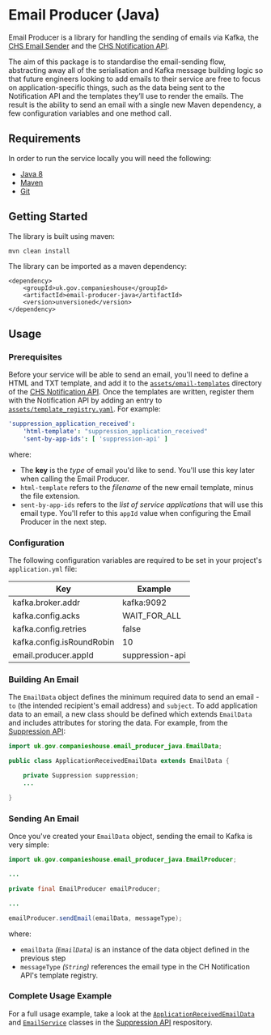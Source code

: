 # Email Producer (Java)

Email Producer is a library for handling the sending of emails via Kafka, the [CHS Email Sender](https://github.com/companieshouse/chs-email-sender) and the [CHS Notification API](https://github.com/companieshouse/chs-notification-api).

The aim of this package is to standardise the email-sending flow, abstracting away all of the serialisation and Kafka message building logic so that future engineers looking to add emails to their service are free to focus on application-specific things, such as the data being sent to the Notification API and the templates they’ll use to render the emails. The result is the ability to send an email with a single new Maven dependency, a few configuration variables and one method call.


## Requirements

In order to run the service locally you will need the following:
- [Java 8](http://www.oracle.com/technetwork/java/javase/downloads/jdk8-downloads-2133151.html)
- [Maven](https://maven.apache.org/download.cgi)
- [Git](https://git-scm.com/downloads)

## Getting Started

The library is built using maven:
```
mvn clean install
```

The library can be imported as a maven dependency:
```
<dependency>
    <groupId>uk.gov.companieshouse</groupId>
    <artifactId>email-producer-java</artifactId>
    <version>unversioned</version>
</dependency>
```

## Usage

### Prerequisites

Before your service will be able to send an email, you'll need to define a HTML and TXT template, and add it to the [`assets/email-templates`](https://github.com/companieshouse/chs-notification-api/tree/develop/assets/email-templates) directory of the [CHS Notification API](https://github.com/companieshouse/chs-notification-api). Once the templates are written, register them with the Notification API by adding an entry to [`assets/template_registry.yaml`](https://github.com/companieshouse/chs-notification-api/blob/develop/assets/template_registry.yaml). For example:

```yaml
'suppression_application_received':
	'html-template': "suppression_application_received"
	'sent-by-app-ids': [ 'suppression-api' ]
```

where:

* The **key** is the *type* of email you'd like to send. You'll use this key later when calling the Email Producer.
* `html-template` refers to the *filename* of the new email template, minus the file extension.
* `sent-by-app-ids` refers to the *list of service applications* that will use this email type. You'll refer to this `appId` value when configuring the Email Producer in the next step.



### Configuration

The following configuration variables are required to be set in your project's `application.yml` file:

 Key                       | Example         
 ------------------------- | --------------- 
 kafka.broker.addr         | kafka:9092      
 kafka.config.acks         | WAIT_FOR_ALL    
 kafka.config.retries      | false           
 kafka.config.isRoundRobin | 10              
 email.producer.appId      | suppression-api 



### Building An Email

The `EmailData` object defines the minimum required data to send an email - `to` (the intended recipient's email address) and `subject`. To add application data to an email, a new class should be defined which extends `EmailData` and includes attributes for storing the data. For example, from the [Suppression API](https://github.com/companieshouse/suppression-api):

```java
import uk.gov.companieshouse.email_producer_java.EmailData;

public class ApplicationReceivedEmailData extends EmailData {

    private Suppression suppression;
    ...

}
```



### Sending An Email

Once you've created your `EmailData` object, sending the email to Kafka is very simple:
```java
import uk.gov.companieshouse.email_producer_java.EmailProducer;

...

private final EmailProducer emailProducer;

...

emailProducer.sendEmail(emailData, messageType);
```
where:
* `emailData` *(`EmailData`)* is an instance of the data object defined in the previous step
* `messageType` *(`String`)* references the email type in the CH Notification API's template registry.



### Complete Usage Example

For a full usage example, take a look at the [`ApplicationReceivedEmailData`](https://github.com/companieshouse/suppression-api/tree/master/src/main/java/uk/gov/companieshouse/model/email/ApplicationReceivedEmailData.java) and [`EmailService`](https://github.com/companieshouse/suppression-api/blob/master/src/main/java/uk/gov/companieshouse/service/EmailService.java) classes in the [Suppression API](https://github.com/companieshouse/suppression-api) respository.